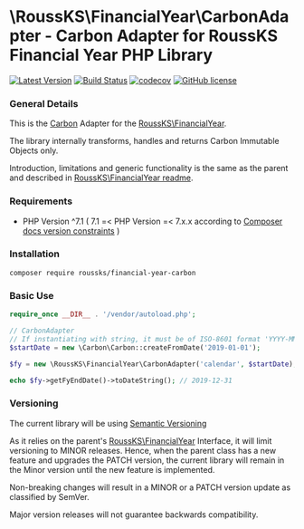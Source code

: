 # \RoussKS\FinancialYear\CarbonAdapter - Carbon Adapter for RoussKS Financial Year PHP Library

[![Latest Version](https://img.shields.io/github/release/RoussKS/financial-year-carbon.svg?style=flat-square)](https://github.com/RoussKS/financial-year-carbon/releases)
[![Build Status](https://travis-ci.com/RoussKS/financial-year-carbon.svg?branch=master)](https://travis-ci.com/RoussKS/financial-year-carbon)
[![codecov](https://codecov.io/gh/RoussKS/financial-year-carbon/branch/master/graph/badge.svg)](https://codecov.io/gh/RoussKS/financial-year-carbon)
[![GitHub license](https://img.shields.io/github/license/RoussKS/financial-year-carbon.svg)](https://github.com/RoussKS/financial-year-carbon/blob/master/LICENSE)

### General Details

This is the [Carbon](https://github.com/briannesbitt/carbon) Adapter for the [RoussKS\FinancialYear](https://github.com/roussks/financial-year).

The library internally transforms, handles and returns Carbon Immutable Objects only.

Introduction, limitations and generic functionality is the same as the parent and described in [RoussKS\FinancialYear readme](https://github.com/RoussKS/financial-year/blob/master/README.md).

### Requirements
- PHP Version ^7.1 ( 7.1 =< PHP Version =< 7.x.x according to [Composer docs version constraints](https://getcomposer.org/doc/articles/versions.md#caret-version-range-) )

### Installation
```console
composer require roussks/financial-year-carbon
```

### Basic Use
```php
require_once __DIR__ . '/vendor/autoload.php';

// CarbonAdapter
// If instantiating with string, it must be of ISO-8601 format 'YYYY-MM-DD'
$startDate = new \Carbon\Carbon::createFromDate('2019-01-01');

$fy = new \RoussKS\FinancialYear\CarbonAdapter('calendar', $startDate);

echo $fy->getFyEndDate()->toDateString(); // 2019-12-31 
```

### Versioning
The current library will be using [Semantic Versioning](https://semver.org/)

As it relies on the parent's [RoussKS\FinancialYear](https://github.com/roussks/financial-year) Interface, it will limit versioning to MINOR releases.
Hence, when the parent class has a new feature and upgrades the PATCH version, the current library will remain in the Minor version until the new feature is implemented.

Non-breaking changes will result in a MINOR or a PATCH version update as classified by SemVer.

Major version releases will not guarantee backwards compatibility.